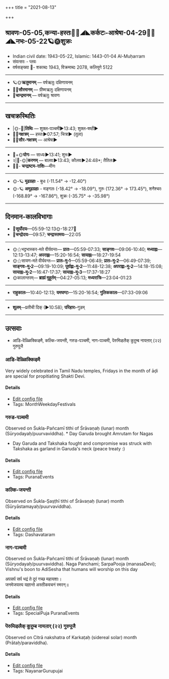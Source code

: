 +++
title = "2021-08-13"

+++
## श्रावणः-05-05,कन्या-हस्तः🌛🌌◢◣कर्कटः-आश्रेषा-04-29🌌🌞◢◣नभः-05-22🪐🌞शुक्रः
- Indian civil date: 1943-05-22, Islamic: 1443-01-04 Al-Muḥarram
- संवत्सरः - प्लवः
- वर्षसङ्ख्या 🌛- शकाब्दः 1943, विक्रमाब्दः 2078, कलियुगे 5122
___________________
- 🪐🌞**ऋतुमानम्** — वर्षऋतुः दक्षिणायनम्
- 🌌🌞**सौरमानम्** — ग्रीष्मऋतुः दक्षिणायनम्
- 🌛**चान्द्रमानम्** — वर्षऋतुः श्रावणः
___________________


## खचक्रस्थितिः
- |🌞-🌛|**तिथिः** — शुक्ल-पञ्चमी►13:43; शुक्ल-षष्ठी►  
- 🌌🌛**नक्षत्रम्** — हस्तः►07:57; चित्रा► (तुला)  
- 🌌🌞**सौर-नक्षत्रम्** — आश्रेषा►  
___________________
- 🌛+🌞**योगः** — साध्यः►13:41; शुभः►  
- २|🌛-🌞|**करणम्** — बालवः►13:43; कौलवः►24:48*; तैतिलः►  
- 🌌🌛- **चन्द्राष्टम-राशिः**—मीनः  
___________________
- 🌞-🪐 **मूढग्रहाः** - बुधः (-11.54° → -12.40°)
- 🌞-🪐 **अमूढग्रहाः** - मङ्गलः (-18.42° → -18.09°), गुरुः (172.36° → 173.45°), शनैश्चरः (-168.89° → -167.86°), शुक्रः (-35.75° → -35.98°)
___________________


## दिनमान-कालविभागाः
- 🌅**सूर्योदयः**—05:59-12:13🌞️-18:27🌇  
- 🌛**चन्द्रोदयः**—09:57; **चन्द्रास्तमयः**—22:05  
___________________
- 🌞⚝भट्टभास्कर-मते वीर्यवन्तः— **प्रातः**—05:59-07:33; **साङ्गवः**—09:06-10:40; **मध्याह्नः**—12:13-13:47; **अपराह्णः**—15:20-16:54; **सायाह्नः**—18:27-19:54  
- 🌞⚝सायण-मते वीर्यवन्तः— **प्रातः-मु॰1**—05:59-06:49; **प्रातः-मु॰2**—06:49-07:39; **साङ्गवः-मु॰2**—09:19-10:09; **पूर्वाह्णः-मु॰2**—11:48-12:38; **अपराह्णः-मु॰2**—14:18-15:08; **सायाह्नः-मु॰2**—16:47-17:37; **सायाह्नः-मु॰3**—17:37-18:27  
- 🌞कालान्तरम्— **ब्राह्मं मुहूर्तम्**—04:27-05:13; **मध्यरात्रिः**—23:04-01:23  
___________________
- **राहुकालः**—10:40-12:13; **यमघण्टः**—15:20-16:54; **गुलिककालः**—07:33-09:06  
___________________
- **शूलम्**—प्रतीची दिक् (►10:58); **परिहारः**–गुडम्  
___________________

## उत्सवाः
- आडि-वॆळ्ळिक्किऴमै, कल्कि-जयन्ती, गरुड-पञ्चमी, नाग-पञ्चमी, पॆरुमिऴलैक् कुऱुम्ब नायऩार् (२२) गुरुपूजै
### आडि-वॆळ्ळिक्किऴमै

Very widely celebrated in Tamil Nadu temples, Fridays in the month of āḍi are special for propitiating Shakti Devi.

#### Details
- [Edit config file](https://github.com/jyotisham/adyatithi/tree/master/tamil/description_only/ADi~veLLikkizhamai.toml)
- Tags: MonthWeekdayFestivals


### गरुड-पञ्चमी

Observed on Śukla-Pañcamī tithi of Śrāvaṇaḥ (lunar) month (Sūryodayaḥ/puurvaviddha). * Day Garuda brought Amrutam for Nagas
* Day Garuda and Takshaka fought and compromise was struck with Takshaka as garland in Garuda's neck (peace treaty :) 

#### Details
- [Edit config file](https://github.com/jyotisham/adyatithi/tree/master/devatA/vaiShNava/lunar_month/tithi/05/05/garuDa-paJcamI.toml)
- Tags: PuranaEvents


### कल्कि-जयन्ती

Observed on Śukla-Ṣaṣṭhī tithi of Śrāvaṇaḥ (lunar) month (Sūryāstamayaḥ/puurvaviddha). 

#### Details
- [Edit config file](https://github.com/jyotisham/adyatithi/tree/master/devatA/vaiShNava/lunar_month/tithi/05/06/kalki~jayantI.toml)
- Tags: Dashavataram


### नाग-पञ्चमी

Observed on Śukla-Pañcamī tithi of Śrāvaṇaḥ (lunar) month (Sūryodayaḥ/puurvaviddha). Naga Panchami; SarpaPooja (manasaDevi); Vishnu's boon to AdiSesha that humans will worship on this day

अपसर्प सर्प भद्रं ते दूरं गच्छ महायशाः।  
जनमेजयस्य यज्ञान्ते अस्तीकवचनं स्मरन्॥



#### Details
- [Edit config file](https://github.com/jyotisham/adyatithi/tree/master/devatA/misc-fauna/lunar_month/tithi/05/05/nAga-paJcamI.toml)
- Tags: SpecialPuja PuranaEvents


### पॆरुमिऴलैक् कुऱुम्ब नायऩार् (२२) गुरुपूजै

Observed on Citrā nakshatra of Karkaṭaḥ (sidereal solar) month (Prātaḥ/paraviddha). 

#### Details
- [Edit config file](https://github.com/jyotisham/adyatithi/tree/master/mahApuruSha/nAyanAr/sidereal_solar_month/nakshatra/04/14/perumizhalaik_kur2umba_nAyan2Ar_%2822%29_gurupUjai.toml)
- Tags: NayanarGurupujai


